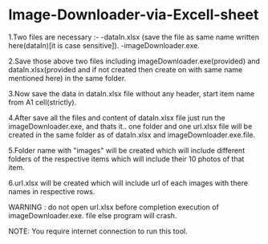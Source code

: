# Image-Downloader-via-Excell-sheet

1.Two files are necessary :-
	-dataIn.xlsx (save the file as same name written here(dataIn)[it is case sensitive]).
	-imageDownloader.exe.

2.Save those above two files including imageDownloader.exe(provided) and dataIn.xlsx(provided and if not created then create on with same name mentioned here) in the same folder.

3.Now save the data in dataIn.xlsx file without any header, start item name from A1 cell(strictly).

4.After save all the files and content of dataIn.xlsx file just run the imageDownloader.exe, and thats it.. one folder and one url.xlsx file will be created in the same folder as of dataIn.xlsx and imageDownloader.exe.file.

5.Folder name with "images" will be created which will include different folders of the respective items which will include their 10 photos of that item.

6.url.xlsx will be created which will include url of each images with there names in respective rows.

WARNING : do not open url.xlsx before completion execution of imageDownloader.exe. file else program will crash.

NOTE: You require internet connection to run this tool. 
